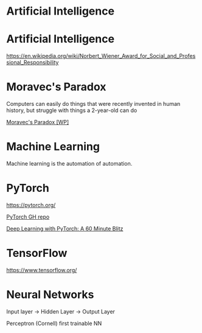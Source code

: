 
# Artificial Intelligence

# Artificial Intelligence

<https://en.wikipedia.org/wiki/Norbert_Wiener_Award_for_Social_and_Professional_Responsibility>


# Moravec's Paradox

Computers can easily do things that were recently invented in human history, but struggle with things a 2-year-old can do

[Moravec's Paradox [WP]​](https://en.wikipedia.org/wiki/Moravec%27s_paradox)


# Machine Learning

Machine learning is the automation of automation.


# PyTorch

<https://pytorch.org/>

[PyTorch GH repo](https://github.com/pytorch/pytorch)

[Deep Learning with PyTorch: A 60 Minute Blitz](https://pytorch.org/tutorials/beginner/deep_learning_60min_blitz.html)


# TensorFlow

<https://www.tensorflow.org/>


# Neural Networks

Input layer -> Hidden Layer -> Output Layer

Perceptron (Cornell) first trainable NN
